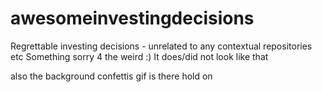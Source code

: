 # awesomeinvestingdecisions
Regrettable investing decisions - unrelated to any contextual repositories etc
Something sorry 4 the weird :)
It does/did not look like that 
 
 also the background confettis gif is there hold on
